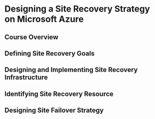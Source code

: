 # Designing a Site Recovery Strategy on Microsoft Azure

## Course Overview
## Defining Site Recovery Goals
## Designing and Implementing Site Recovery Infrastructure
## Identifying Site Recovery Resource
## Designing Site Failover Strategy